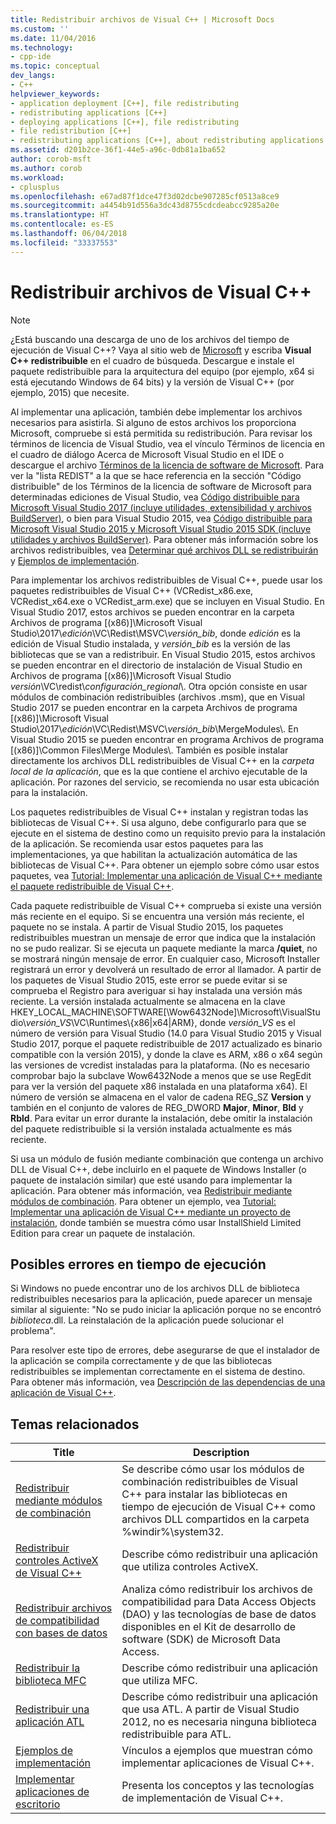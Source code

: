 ```yaml
---
title: Redistribuir archivos de Visual C++ | Microsoft Docs
ms.custom: ''
ms.date: 11/04/2016
ms.technology:
- cpp-ide
ms.topic: conceptual
dev_langs:
- C++
helpviewer_keywords:
- application deployment [C++], file redistributing
- redistributing applications [C++]
- deploying applications [C++], file redistributing
- file redistribution [C++]
- redistributing applications [C++], about redistributing applications
ms.assetid: d201b2ce-36f1-44e5-a96c-0db81a1ba652
author: corob-msft
ms.author: corob
ms.workload:
- cplusplus
ms.openlocfilehash: e67ad87f1dce47f3d02dcbe907285cf0513a8ce9
ms.sourcegitcommit: a4454b91d556a3dc43d8755cdcdeabcc9285a20e
ms.translationtype: HT
ms.contentlocale: es-ES
ms.lasthandoff: 06/04/2018
ms.locfileid: "33337553"
---
```

# <a name="redistributing-visual-c-files"></a>Redistribuir archivos de Visual C++

> [!NOTE]
> ¿Está buscando una descarga de uno de los archivos del tiempo de ejecución de Visual C++? Vaya al sitio web de [Microsoft](http://www.microsoft.com/) y escriba **Visual C++ redistribuible** en el cuadro de búsqueda. Descargue e instale el paquete redistribuible para la arquitectura del equipo (por ejemplo, x64 si está ejecutando Windows de 64 bits) y la versión de Visual C++ (por ejemplo, 2015) que necesite.

Al implementar una aplicación, también debe implementar los archivos necesarios para asistirla. Si alguno de estos archivos los proporciona Microsoft, compruebe si está permitida su redistribución. Para revisar los términos de licencia de Visual Studio, vea el vínculo Términos de licencia en el cuadro de diálogo Acerca de Microsoft Visual Studio en el IDE o descargue el archivo [Términos de la licencia de software de Microsoft](http://go.microsoft.com/fwlink/p/?LinkId=831114). Para ver la "lista REDIST" a la que se hace referencia en la sección "Código distribuible" de los Términos de la licencia de software de Microsoft para determinadas ediciones de Visual Studio, vea [Código distribuible para Microsoft Visual Studio 2017 (incluye utilidades, extensibilidad y archivos BuildServer)](http://go.microsoft.com/fwlink/p/?LinkId=823098), o bien para Visual Studio 2015, vea [Código distribuible para Microsoft Visual Studio 2015 y Microsoft Visual Studio 2015 SDK (incluye utilidades y archivos BuildServer)](http://go.microsoft.com/fwlink/p/?LinkId=523763). Para obtener más información sobre los archivos redistribuibles, vea [Determinar qué archivos DLL se redistribuirán](../ide/determining-which-dlls-to-redistribute.md) y [Ejemplos de implementación](../ide/deployment-examples.md).

Para implementar los archivos redistribuibles de Visual C++, puede usar los paquetes redistribuibles de Visual C++ (VCRedist\_x86.exe, VCRedist\_x64.exe o VCRedist\_arm.exe) que se incluyen en Visual Studio. En Visual Studio 2017, estos archivos se pueden encontrar en la carpeta Archivos de programa [(x86)]\\Microsoft Visual Studio\\2017\\_edición_\\VC\\Redist\\MSVC\\_versión_bib_, donde _edición_ es la edición de Visual Studio instalada, y _versión_bib_ es la versión de las bibliotecas que se van a redistribuir. En Visual Studio 2015, estos archivos se pueden encontrar en el directorio de instalación de Visual Studio en Archivos de programa [(x86)]\Microsoft Visual Studio *versión*\VC\redist\\*configuración_regional*\\. Otra opción consiste en usar módulos de combinación redistribuibles (archivos .msm), que en Visual Studio 2017 se pueden encontrar en la carpeta Archivos de programa [(x86)]\\Microsoft Visual Studio\\2017\\_edición_\\VC\\Redist\\MSVC\\_versión_bib_\\MergeModules\\. En Visual Studio 2015 se pueden encontrar en programa Archivos de programa [(x86)]\Common Files\Merge Modules\\. También es posible instalar directamente los archivos DLL redistribuibles de Visual C++ en la *carpeta local de la aplicación*, que es la que contiene el archivo ejecutable de la aplicación. Por razones del servicio, se recomienda no usar esta ubicación para la instalación.

Los paquetes redistribuibles de Visual C++ instalan y registran todas las bibliotecas de Visual C++. Si usa alguno, debe configurarlo para que se ejecute en el sistema de destino como un requisito previo para la instalación de la aplicación. Se recomienda usar estos paquetes para las implementaciones, ya que habilitan la actualización automática de las bibliotecas de Visual C++. Para obtener un ejemplo sobre cómo usar estos paquetes, vea [Tutorial: Implementar una aplicación de Visual C++ mediante el paquete redistribuible de Visual C++](../ide/deploying-visual-cpp-application-by-using-the-vcpp-redistributable-package.md).

Cada paquete redistribuible de Visual C++ comprueba si existe una versión más reciente en el equipo. Si se encuentra una versión más reciente, el paquete no se instala. A partir de Visual Studio 2015, los paquetes redistribuibles muestran un mensaje de error que indica que la instalación no se pudo realizar. Si se ejecuta un paquete mediante la marca **/quiet**, no se mostrará ningún mensaje de error. En cualquier caso, Microsoft Installer registrará un error y devolverá un resultado de error al llamador. A partir de los paquetes de Visual Studio 2015, este error se puede evitar si se comprueba el Registro para averiguar si hay instalada una versión más reciente. La versión instalada actualmente se almacena en la clave HKEY_LOCAL_MACHINE\SOFTWARE[\Wow6432Node]\Microsoft\VisualStudio\\_versión_VS_\VC\Runtimes\\{x86|x64|ARM}, donde _versión_VS_ es el número de versión para Visual Studio (14.0 para Visual Studio 2015 y Visual Studio 2017, porque el paquete redistribuible de 2017 actualizado es binario compatible con la versión 2015), y donde la clave es ARM, x86 o x64 según las versiones de vcredist instaladas para la plataforma. (No es necesario comprobar bajo la subclave Wow6432Node a menos que se use RegEdit para ver la versión del paquete x86 instalada en una plataforma x64). El número de versión se almacena en el valor de cadena REG_SZ **Version** y también en el conjunto de valores de REG_DWORD **Major**, **Minor**, **Bld** y **Rbld**. Para evitar un error durante la instalación, debe omitir la instalación del paquete redistribuible si la versión instalada actualmente es más reciente.

Si usa un módulo de fusión mediante combinación que contenga un archivo DLL de Visual C++, debe incluirlo en el paquete de Windows Installer (o paquete de instalación similar) que esté usando para implementar la aplicación. Para obtener más información, vea [Redistribuir mediante módulos de combinación](../ide/redistributing-components-by-using-merge-modules.md). Para obtener un ejemplo, vea [Tutorial: Implementar una aplicación de Visual C++ mediante un proyecto de instalación](../ide/walkthrough-deploying-a-visual-cpp-application-by-using-a-setup-project.md), donde también se muestra cómo usar InstallShield Limited Edition para crear un paquete de instalación.

## <a name="potential-run-time-errors"></a>Posibles errores en tiempo de ejecución

Si Windows no puede encontrar uno de los archivos DLL de biblioteca redistribuibles necesarios para la aplicación, puede aparecer un mensaje similar al siguiente: "No se pudo iniciar la aplicación porque no se encontró *biblioteca*.dll. La reinstalación de la aplicación puede solucionar el problema".

Para resolver este tipo de errores, debe asegurarse de que el instalador de la aplicación se compila correctamente y de que las bibliotecas redistribuibles se implementan correctamente en el sistema de destino. Para obtener más información, vea [Descripción de las dependencias de una aplicación de Visual C++](../ide/understanding-the-dependencies-of-a-visual-cpp-application.md).

## <a name="related-topics"></a>Temas relacionados

|Title|Description|
|-----------|-----------------|
|[Redistribuir mediante módulos de combinación](../ide/redistributing-components-by-using-merge-modules.md)|Se describe cómo usar los módulos de combinación redistribuibles de Visual C++ para instalar las bibliotecas en tiempo de ejecución de Visual C++ como archivos DLL compartidos en la carpeta %windir%\system32\.|
|[Redistribuir controles ActiveX de Visual C++](../ide/redistributing-visual-cpp-activex-controls.md)|Describe cómo redistribuir una aplicación que utiliza controles ActiveX.|
|[Redistribuir archivos de compatibilidad con bases de datos](../ide/redistributing-database-support-files.md)|Analiza cómo redistribuir los archivos de compatibilidad para Data Access Objects (DAO) y las tecnologías de base de datos disponibles en el Kit de desarrollo de software (SDK) de Microsoft Data Access.|
|[Redistribuir la biblioteca MFC](../ide/redistributing-the-mfc-library.md)|Describe cómo redistribuir una aplicación que utiliza MFC.|
|[Redistribuir una aplicación ATL](../ide/redistributing-an-atl-application.md)|Describe cómo redistribuir una aplicación que usa ATL. A partir de Visual Studio 2012, no es necesaria ninguna biblioteca redistribuible para ATL.|
|[Ejemplos de implementación](../ide/deployment-examples.md)|Vínculos a ejemplos que muestran cómo implementar aplicaciones de Visual C++.|
|[Implementar aplicaciones de escritorio](../ide/deploying-native-desktop-applications-visual-cpp.md)|Presenta los conceptos y las tecnologías de implementación de Visual C++.|
